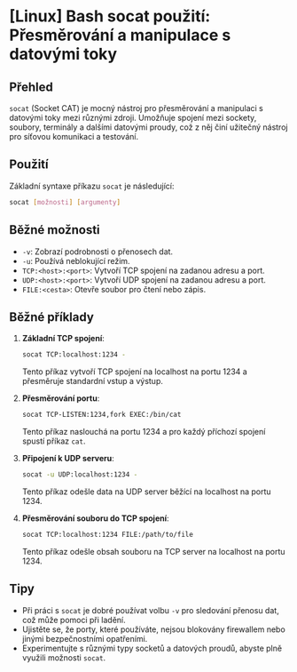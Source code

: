 # [Linux] Bash socat použití: Přesměrování a manipulace s datovými toky

## Přehled
`socat` (Socket CAT) je mocný nástroj pro přesměrování a manipulaci s datovými toky mezi různými zdroji. Umožňuje spojení mezi sockety, soubory, terminály a dalšími datovými proudy, což z něj činí užitečný nástroj pro síťovou komunikaci a testování.

## Použití
Základní syntaxe příkazu `socat` je následující:

```bash
socat [možnosti] [argumenty]
```

## Běžné možnosti
- `-v`: Zobrazí podrobnosti o přenosech dat.
- `-u`: Používá neblokující režim.
- `TCP:<host>:<port>`: Vytvoří TCP spojení na zadanou adresu a port.
- `UDP:<host>:<port>`: Vytvoří UDP spojení na zadanou adresu a port.
- `FILE:<cesta>`: Otevře soubor pro čtení nebo zápis.

## Běžné příklady
1. **Základní TCP spojení**:
   ```bash
   socat TCP:localhost:1234 -
   ```
   Tento příkaz vytvoří TCP spojení na localhost na portu 1234 a přesměruje standardní vstup a výstup.

2. **Přesměrování portu**:
   ```bash
   socat TCP-LISTEN:1234,fork EXEC:/bin/cat
   ```
   Tento příkaz naslouchá na portu 1234 a pro každý příchozí spojení spustí příkaz `cat`.

3. **Připojení k UDP serveru**:
   ```bash
   socat -u UDP:localhost:1234 -
   ```
   Tento příkaz odešle data na UDP server běžící na localhost na portu 1234.

4. **Přesměrování souboru do TCP spojení**:
   ```bash
   socat TCP:localhost:1234 FILE:/path/to/file
   ```
   Tento příkaz odešle obsah souboru na TCP server na localhost na portu 1234.

## Tipy
- Při práci s `socat` je dobré používat volbu `-v` pro sledování přenosu dat, což může pomoci při ladění.
- Ujistěte se, že porty, které používáte, nejsou blokovány firewallem nebo jinými bezpečnostními opatřeními.
- Experimentujte s různými typy socketů a datových proudů, abyste plně využili možnosti `socat`.